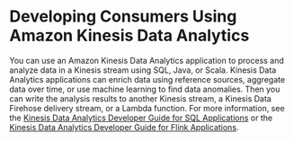 # Developing Consumers Using Amazon Kinesis Data Analytics<a name="kda-consumer"></a>

You can use an Amazon Kinesis Data Analytics application to process and analyze data in a Kinesis stream using SQL, Java, or Scala\. Kinesis Data Analytics applications can enrich data using reference sources, aggregate data over time, or use machine learning to find data anomalies\. Then you can write the analysis results to another Kinesis stream, a Kinesis Data Firehose delivery stream, or a Lambda function\. For more information, see the [Kinesis Data Analytics Developer Guide for SQL Applications](/kinesisanalytics/latest/dev/what-is.html) or the [Kinesis Data Analytics Developer Guide for Flink Applications](/kinesisanalytics/latest/java/what-is.html)\.